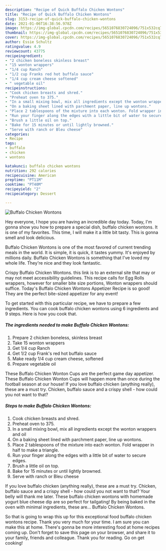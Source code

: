 ```yaml
---
description: "Recipe of Quick Buffalo Chicken Wontons"
title: "Recipe of Quick Buffalo Chicken Wontons"
slug: 3153-recipe-of-quick-buffalo-chicken-wontons
date: 2021-01-06T16:38:56.978Z
image: https://img-global.cpcdn.com/recipes/5651076830724096/751x532cq70/buffalo-chicken-wontons-recipe-main-photo.jpg
thumbnail: https://img-global.cpcdn.com/recipes/5651076830724096/751x532cq70/buffalo-chicken-wontons-recipe-main-photo.jpg
cover: https://img-global.cpcdn.com/recipes/5651076830724096/751x532cq70/buffalo-chicken-wontons-recipe-main-photo.jpg
author: Essie Schultz
ratingvalue: 4.9
reviewcount: 43775
recipeingredient:
- "2 chicken boneless skinless breast"
- "15 wonton wrappers"
- "1/4 cup Ranch"
- "1/2 cup Franks red hot buffalo sauce"
- "1/4 cup cream cheese softened"
- " vegetable oil"
recipeinstructions:
- "Cook chicken breasts and shred."
- "Preheat oven to 375."
- "In a small mixing bowl, mix all ingredients except the wonton wrappers and oil"
- "On a baking sheet lined with parchment paper, line up wontons."
- "Place 2 tablespoons of the mixture into each wonton. Fold wrapper in half to make a triangle."
- "Run your finger along the edges with a little bit of water to secure edges."
- "Brush a little oil on top."
- "Bake for 15 minutes or until lightly browned."
- "Serve with ranch or Bleu cheese"
categories:
- Recipe
tags:
- buffalo
- chicken
- wontons

katakunci: buffalo chicken wontons 
nutrition: 292 calories
recipecuisine: American
preptime: "PT11M"
cooktime: "PT40M"
recipeyield: "2"
recipecategory: Dessert

---
```



![Buffalo Chicken Wontons](https://img-global.cpcdn.com/recipes/5651076830724096/751x532cq70/buffalo-chicken-wontons-recipe-main-photo.jpg)

Hey everyone, I hope you are having an incredible day today. Today, I'm gonna show you how to prepare a special dish, buffalo chicken wontons. It is one of my favorites. This time, I will make it a little bit tasty. This is gonna smell and look delicious.

Buffalo Chicken Wontons is one of the most favored of current trending meals in the world. It is simple, it is quick, it tastes yummy. It's enjoyed by millions daily. Buffalo Chicken Wontons is something that I've loved my whole life. They're nice and they look fantastic.

Crispy Buffalo Chicken Wontons. this link is to an external site that may or may not meet accessibility guidelines. This recipe calls for Egg Rolls wrappers, however for smaller bite size portions, Wonton wrappers should suffice. Today&#39;s Buffalo Chicken Wontons Appetizer Recipe is so good! They are the perfect bite-sized appetizer for any event!


To get started with this particular recipe, we have to prepare a few ingredients. You can cook buffalo chicken wontons using 6 ingredients and 9 steps. Here is how you cook that.

<!--inarticleads1-->

##### The ingredients needed to make Buffalo Chicken Wontons:

1. Prepare 2 chicken boneless, skinless breast
1. Take 15 wonton wrappers
1. Get 1/4 cup Ranch
1. Get 1/2 cup Frank&#39;s red hot buffalo sauce
1. Make ready 1/4 cup cream cheese, softened
1. Prepare  vegetable oil


These Buffalo Chicken Wonton Cups are the perfect game day appetizer. These Buffalo Chicken Wonton Cups will happen more than once during the football season at our house! If you love buffalo chicken (anything really), these are a must try. Chicken, buffalo sauce and a crispy shell - how could you not want to that? 

<!--inarticleads2-->

##### Steps to make Buffalo Chicken Wontons:

1. Cook chicken breasts and shred.
1. Preheat oven to 375.
1. In a small mixing bowl, mix all ingredients except the wonton wrappers and oil
1. On a baking sheet lined with parchment paper, line up wontons.
1. Place 2 tablespoons of the mixture into each wonton. Fold wrapper in half to make a triangle.
1. Run your finger along the edges with a little bit of water to secure edges.
1. Brush a little oil on top.
1. Bake for 15 minutes or until lightly browned.
1. Serve with ranch or Bleu cheese


If you love buffalo chicken (anything really), these are a must try. Chicken, buffalo sauce and a crispy shell - how could you not want to that? Your belly will thank me later. These buffalo chicken wontons with homemade yogurt blue cheese dip are so perfect for tailgating! By being baked in the oven with minimal ingredients, these are… Buffalo Chicken Wontons. 

So that is going to wrap this up for this exceptional food buffalo chicken wontons recipe. Thank you very much for your time. I am sure you can make this at home. There's gonna be more interesting food at home recipes coming up. Don't forget to save this page on your browser, and share it to your family, friends and colleague. Thank you for reading. Go on get cooking!
